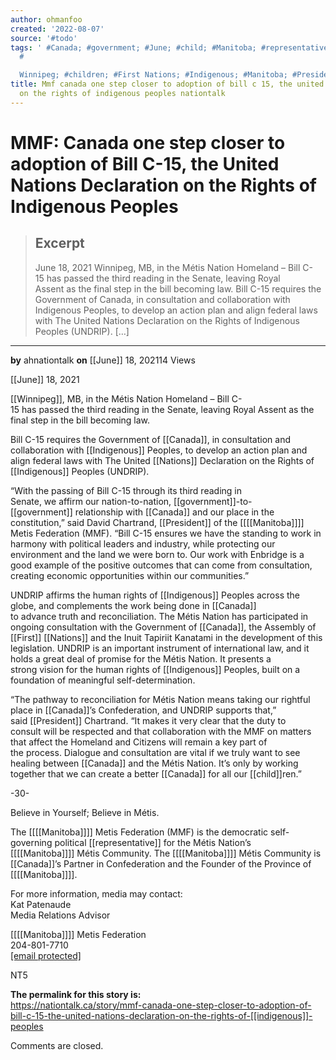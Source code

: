 ```yaml
---
author: ohmanfoo
created: '2022-08-07'
source: '#todo'
tags: ' #Canada; #government; #June; #child; #Manitoba; #representative; #indigenous;
  #

  Winnipeg; #children; #First Nations; #Indigenous; #Manitoba; #President; #;'
title: Mmf canada one step closer to adoption of bill c 15, the united nations declaration
  on the rights of indigenous peoples nationtalk
---
```


# MMF: Canada one step closer to adoption of Bill C-15, the United Nations Declaration on the Rights of Indigenous Peoples

> ## Excerpt
> June 18, 2021 Winnipeg, MB, in the Métis Nation Homeland – Bill C-15 has passed the third reading in the Senate, leaving Royal Assent as the final step in the bill becoming law. Bill C-15 requires the Government of Canada, in consultation and collaboration with Indigenous Peoples, to develop an action plan and align federal laws with The United Nations Declaration on the Rights of Indigenous Peoples (UNDRIP). […]

---
**by** ahnationtalk **on** [[June]] 18, 202114 Views

[[June]] 18, 2021

[[Winnipeg]], MB, in the Métis Nation Homeland – Bill C-15 has passed the third reading in the Senate, leaving Royal Assent as the final step in the bill becoming law.

Bill C-15 requires the Government of [[Canada]], in consultation and collaboration with [[Indigenous]] Peoples, to develop an action plan and align federal laws with The United [[Nations]] Declaration on the Rights of [[Indigenous]] Peoples (UNDRIP).

“With the passing of Bill C-15 through its third reading in Senate, we affirm our nation-to-nation, [[government]]-to-[[government]] relationship with [[Canada]] and our place in the constitution,” said David Chartrand, [[President]] of the [[[[Manitoba]]]] Metis Federation (MMF). “Bill C-15 ensures we have the standing to work in harmony with political leaders and industry, while protecting our environment and the land we were born to. Our work with Enbridge is a good example of the positive outcomes that can come from consultation, creating economic opportunities within our communities.”

UNDRIP affirms the human rights of [[Indigenous]] Peoples across the globe, and complements the work being done in [[Canada]] to advance truth and reconciliation. The Métis Nation has participated in ongoing consultation with the Government of [[Canada]], the Assembly of [[First]] [[Nations]] and the Inuit Tapiriit Kanatami in the development of this legislation. UNDRIP is an important instrument of international law, and it holds a great deal of promise for the Métis Nation. It presents a strong vision for the human rights of [[Indigenous]] Peoples, built on a foundation of meaningful self-determination.

“The pathway to reconciliation for Métis Nation means taking our rightful place in [[Canada]]’s Confederation, and UNDRIP supports that,” said [[President]] Chartrand. “It makes it very clear that the duty to consult will be respected and that collaboration with the MMF on matters that affect the Homeland and Citizens will remain a key part of the process. Dialogue and consultation are vital if we truly want to see healing between [[Canada]] and the Métis Nation. It’s only by working together that we can create a better [[Canada]] for all our [[child]]ren.”

\-30-

Believe in Yourself; Believe in Métis.

The [[[[Manitoba]]]] Metis Federation (MMF) is the democratic self-governing political [[representative]] for the Métis Nation’s [[[[Manitoba]]]] Métis Community. The [[[[Manitoba]]]] Métis Community is [[Canada]]’s Partner in Confederation and the Founder of the Province of [[[[Manitoba]]]].

For more information, media may contact:  
Kat Patenaude  
Media Relations Advisor

[[[[Manitoba]]]] Metis Federation  
204-801-7710  
[\[email protected\]](https://nationtalk.ca/cdn-cgi/l/email-protection)

NT5

**The permalink for this story is:**  
https://nationtalk.ca/story/mmf-canada-one-step-closer-to-adoption-of-bill-c-15-the-united-nations-declaration-on-the-rights-of-[[indigenous]]-peoples

Comments are closed.